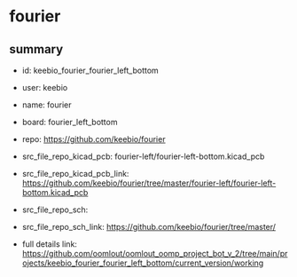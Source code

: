 # fourier
 
## summary 
* id: keebio_fourier_fourier_left_bottom
* user: keebio
* name: fourier
* board: fourier_left_bottom
* repo: https://github.com/keebio/fourier
* src_file_repo_kicad_pcb: fourier-left/fourier-left-bottom.kicad_pcb
* src_file_repo_kicad_pcb_link: https://github.com/keebio/fourier/tree/master/fourier-left/fourier-left-bottom.kicad_pcb


* src_file_repo_sch: 
* src_file_repo_sch_link: https://github.com/keebio/fourier/tree/master/
* full details link: https://github.com/oomlout/oomlout_oomp_project_bot_v_2/tree/main/projects/keebio_fourier_fourier_left_bottom/current_version/working  







